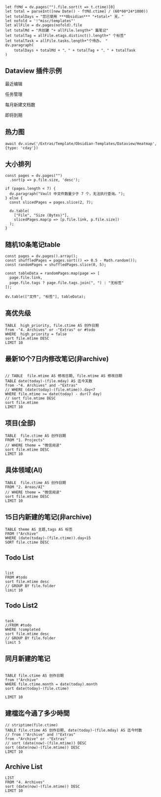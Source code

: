 

```dataviewjs
let ftMd = dv.pages("").file.sort(t => t.ctime)[0]
let total = parseInt([new Date() - ftMd.ctime] / (60*60*24*1000))
let totalDays = "您已使用 ***Obsidian*** "+total+" 天，"
let nofold = '!"misc/templates"'
let allFile = dv.pages(nofold).file
let totalMd = "共创建 "+ allFile.length+" 篇笔记"
let totalTag = allFile.etags.distinct().length+" 个标签"
let totalTask = allFile.tasks.length+"个待办。 "
dv.paragraph(
	totalDays + totalMd + "、" + totalTag + "、" + totalTask
)
```

## Dataview 插件示例

最近编辑

任务管理

每月新建文档数

即将到期

## 热力图
```dataviewjs
await dv.view('/Extras/Template/Obsidian-Templates/Dataview/Heatmap', {type: 'cday'})
```
## 大小排列

```dataviewjs
const pages = dv.pages("")
  .sort(p => p.file.size, 'desc');

if (pages.length < 7) {
  dv.paragraph("Vault 中文件数量少于 7 个，无法执行查询。");
} else {
  const slicedPages = pages.slice(2, 7);

  dv.table(
    ["File", "Size (Bytes)"],
    slicedPages.map(p => [p.file.link, p.file.size])
  );
}
```

## 随机10条笔记table
```dataviewjs
const pages = dv.pages().array();
const shuffledPages = pages.sort(() => 0.5 - Math.random());
const randomPages = shuffledPages.slice(0, 5);

const tableData = randomPages.map(page => [
  page.file.link,
  page.file.tags ? page.file.tags.join(", ") : "无标签"
]);

dv.table(["文件", "标签"], tableData);
```

## 高优先级
```dataview
TABLE  high_priority, file.ctime AS 创作日期
from -"4. Archives" or -"Extras" or #todo
WHERE  high_priority = false
sort file.mtime DESC
LIMIT 10
```
## 最新10个7日内修改笔记(非archive)
```dataview

// TABLE  file.mtime AS 修改日期, file.mtime AS 修改日期
TABLE date(today)-(file.mday) AS 迄今天数
from -"4. Archives" and -"Extras"
// WHERE (date(today)-(file.mtime)).day<7 
WHERE file.mtime >= date(today) - dur(7 day)
// sort file.mtime DESC
sort file.mtime
LIMIT 10
```

## 项目(全部)
```dataview
TABLE  file.ctime AS 创作日期
FROM "1. Projects"
// WHERE theme = "微信阅读"
sort file.mtime DESC
LIMIT 10
```

## 具体领域(AI)
```dataview
TABLE  file.ctime AS 创作日期
FROM "2. Areas/AI"
// WHERE theme = "微信阅读"
sort file.mtime DESC
LIMIT 10
```

## 15日内新建的笔记(非archive)

```dataview
TABLE theme AS 主题,tags AS 标签
FROM !"Archive"
WHERE (date(today)-(file.ctime)).day<15
SORT file.ctime DESC
```

## Todo List
```dataview

list
FROM #todo 
sort file.mtime desc
// GROUP BY file.folder
limit 10
```

## Todo List2
```dataview

task
//FROM #todo
WHERE !completed
sort file.mtime desc
// GROUP BY file.folder
limit 5
```


## 同月新建的笔记

```dataview

TABLE file.ctime AS 创作日期
from !"Archive"
WHERE file.ctime.month = date(today).month
sort date(today)-(file.ctime)

LIMIT 10
```



## 建檔迄今過了多少時間

```dataview
// striptime(file.ctime)
TABLE file.ctime AS 创作日期, date(today)-(file.mday) AS 迄今时数
// from !"Archive" and !"Extras"
from -"Archive" or -"Extras"
// sort (date(now)-(file.mtime)) DESC
sort (date(now)-(file.mtime)) DESC
LIMIT 10
```

## Archive List
```dataview
LIST
FROM "4. Archives"
sort (date(now)-(file.mtime)) DESC
LIMIT 10
```
